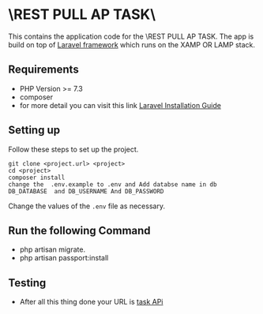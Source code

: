 # \REST PULL AP TASK\

This contains the application code for the \REST PULL AP TASK\. The app is build on top of [Laravel framework](http://laravel.com/docs) which runs on the XAMP OR LAMP stack.


## Requirements
* PHP Version >= 7.3
* composer 
* for more detail you can visit this link [Laravel Installation Guide](https://medium.com/@owthub/laravel-8-installation-guide-php-framework-de42e145765c)


## Setting up

Follow these steps to set up the project.

```
git clone <project.url> <project>
cd <project>
composer install
change the  .env.example to .env and Add databse name in db DB_DATABASE  and DB_USERNAME And DB_PASSWORD
```

Change the values of the `.env` file as necessary.

## Run the following Command

* php artisan migrate.
* php artisan passport:install



## Testing

* After all this thing done your URL is  [task APi](http://localhost/task_api/public/)

